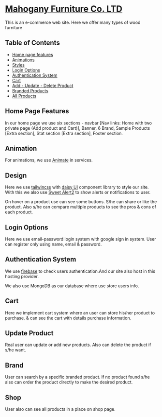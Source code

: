 # [Mahogany Furniture Co. LTD](https://furniture-assignment-10.web.app/)

This is an e-commerce web site. Here we offer many types of wood furniture

## Table of Contents

- [Home page features](#Home-Page-Features)
- [Animations](#Animation)
- [Styles](#Design)
- [Login Options](#Login-Options)
- [Authentication System](#Authentication-System)
- [Cart](#Cart)
- [Add - Update - Delete Product](#Update-Product)
- [Branded Products](#Brand)
- [All Products](#Shop)

## Home Page Features

In our home page we use six sections - navbar [Nav links: Home with two private page (Add product and Cart)], Banner, 6 Brand, Sample Products [Extra section], Stat section [Extra section], Footer section.

## Animation

For animations, we use [Animate](https://animate.style/) in services.

## Design

Here we use [tailwincss](https://tailwindcss.com/) with [daisy UI](https://daisyui.com/) component library to style our site. With this we also use [Sweet Alert2](https://sweetalert2.github.io/) to show alerts or notifications to user.

On hover on a product use can see some buttons. S/he can share or like the product. Also s/he can compare multiple products to see the pros & cons of each product.

## Login Options

Here we use email-password login system with google sign in system. User can register only using name, email & password.

## Authentication System

We use [firebase](https://firebase.google.com/) to check users authentication.And our site also host in this hosting provider.

We also use MongoDB as our database where use store users info.

## Cart

Here we implement cart system where an user can store his/her product to purchase. & can see the cart with details purchase information.

## Update Product

Real user can update or add new products. Also can delete the product if s/he want.

## Brand

User can search by a specific branded product. If no product found s/he also can order the product directly to make the desired product.

## Shop

User also can see all products in a place on shop page.
